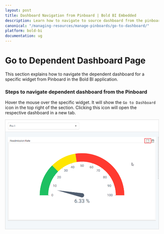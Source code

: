```yaml
---
layout: post
title: Dashboard Navigation from Pinboard | Bold BI Embedded
description: Learn how to navigate to source dashboard from the pinboard in Bold BI Embedded. Pinboard is a collection of widgets from various dashboards pinned to it. 
canonical: "/managing-resources/manage-pinboards/go-to-dashboard/"
platform: bold-bi
documentation: ug
---
```


# Go to Dependent Dashboard Page

This section explains how to navigate the dependent dashboard for a specific widget from Pinboard in the Bold BI application.

### Steps to navigate dependent dashboard from the Pinboard

Hover the mouse over the specific widget. It will show the `Go to Dashboard` icon in the top right of the section. Clicking this icon will open the respective dashboard in a new tab.

![Go to Dashboard](/static/assets/managing-resources/manage-pinboards/images/navigate-dashboard.png#width=50%)